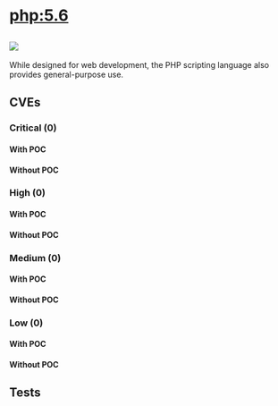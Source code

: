 # [php:5.6](https://hub.docker.com/_/php?tab=tags)
![](https://img.shields.io/static/v1?label=tag&message=5.6&color=blue)
---
<p>
While designed for web development, the PHP scripting language also provides general-purpose use.
</p>

## CVEs
### Critical (0)
#### With POC

#### Without POC


### High (0)
#### With POC

#### Without POC


### Medium (0)
#### With POC

#### Without POC


### Low (0)
#### With POC

#### Without POC


## Tests
